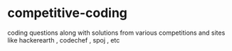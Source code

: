 # competitive-coding
coding questions along with solutions from various competitions and sites like hackerearth , codechef , spoj , etc 
